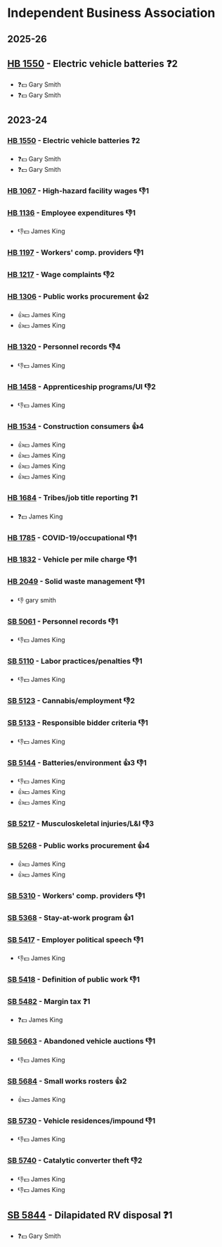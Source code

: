 # Independent Business Association
## 2025-26

## [HB 1550](/bill/2025-26/hb/1550/) - Electric vehicle batteries   ❓2
* ❓💵 Gary Smith
* ❓💵 Gary Smith

## 2023-24

### [HB 1550](/bill/2023-24/hb/1550/) - Electric vehicle batteries   ❓2
* ❓💵 Gary Smith
* ❓💵 Gary Smith

### [HB 1067](/bill/2023-24/hb/1067/) - High-hazard facility wages  👎1 

### [HB 1136](/bill/2023-24/hb/1136/) - Employee expenditures  👎1 
* 👎💵 James King

### [HB 1197](/bill/2023-24/hb/1197/) - Workers' comp. providers  👎1 

### [HB 1217](/bill/2023-24/hb/1217/) - Wage complaints  👎2 

### [HB 1306](/bill/2023-24/hb/1306/) - Public works procurement 👍2  
* 👍💵 James King
* 👍💵 James King

### [HB 1320](/bill/2023-24/hb/1320/) - Personnel records  👎4 
* 👎💵 James King

### [HB 1458](/bill/2023-24/hb/1458/) - Apprenticeship programs/UI  👎2 
* 👎💵 James King

### [HB 1534](/bill/2023-24/hb/1534/) - Construction consumers 👍4  
* 👍💵 James King
* 👍💵 James King
* 👍💵 James King
* 👍💵 James King

### [HB 1684](/bill/2023-24/hb/1684/) - Tribes/job title reporting   ❓1
* ❓💵 James King

### [HB 1785](/bill/2023-24/hb/1785/) - COVID-19/occupational  👎1 

### [HB 1832](/bill/2023-24/hb/1832/) - Vehicle per mile charge  👎1 

### [HB 2049](/bill/2023-24/hb/2049/) - Solid waste management  👎1 
* 👎 gary smith

### [SB 5061](/bill/2023-24/sb/5061/) - Personnel records  👎1 
* 👎💵 James King

### [SB 5110](/bill/2023-24/sb/5110/) - Labor practices/penalties  👎1 
* 👎💵 James King

### [SB 5123](/bill/2023-24/sb/5123/) - Cannabis/employment  👎2 

### [SB 5133](/bill/2023-24/sb/5133/) - Responsible bidder criteria  👎1 
* 👎💵 James King

### [SB 5144](/bill/2023-24/sb/5144/) - Batteries/environment 👍3 👎1 
* 👎💵 James King
* 👍💵 James King
* 👍💵 James King

### [SB 5217](/bill/2023-24/sb/5217/) - Musculoskeletal injuries/L&I  👎3 

### [SB 5268](/bill/2023-24/sb/5268/) - Public works procurement 👍4  
* 👍💵 James King
* 👍💵 James King

### [SB 5310](/bill/2023-24/sb/5310/) - Workers' comp. providers  👎1 

### [SB 5368](/bill/2023-24/sb/5368/) - Stay-at-work program 👍1  

### [SB 5417](/bill/2023-24/sb/5417/) - Employer political speech  👎1 
* 👎💵 James King

### [SB 5418](/bill/2023-24/sb/5418/) - Definition of public work  👎1 

### [SB 5482](/bill/2023-24/sb/5482/) - Margin tax   ❓1
* ❓💵 James King

### [SB 5663](/bill/2023-24/sb/5663/) - Abandoned vehicle auctions  👎1 
* 👎💵 James King

### [SB 5684](/bill/2023-24/sb/5684/) - Small works rosters 👍2  
* 👍💵 James King

### [SB 5730](/bill/2023-24/sb/5730/) - Vehicle residences/impound  👎1 
* 👎💵 James King

### [SB 5740](/bill/2023-24/sb/5740/) - Catalytic converter theft  👎2 
* 👎💵 James King
* 👎💵 James King

## [SB 5844](/bill/2023-24/sb/5844/) - Dilapidated RV disposal   ❓1
* ❓💵 Gary Smith
